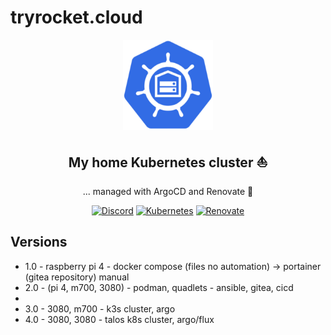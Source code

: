 # tryrocket.cloud

<div align="center">

<img src="https://raw.githubusercontent.com/auricom/home-ops/main/docs/src/assets/logo.png" align="center" width="144px" height="144px"/>

## My home Kubernetes cluster :sailboat:

... managed with ArgoCD and Renovate :robot:
</div>


<div align="center">

[![Discord](https://img.shields.io/discord/673534664354430999?style=for-the-badge&label&logo=discord&logoColor=white&color=blue)](https://discord.gg/k8s-at-home)
[![Kubernetes](https://img.shields.io/badge/v1.30-blue?style=for-the-badge&logo=kubernetes&logoColor=white)](https://talos.dev/)
[![Renovate](https://img.shields.io/github/actions/workflow/status/auricom/home-ops/renovate.yaml?branch=main&label=&logo=renovatebot&style=for-the-badge&color=blue)](https://github.com/auricom/home-ops/actions/workflows/renovate.yaml)

</div>

## Versions

- 1.0 - raspberry pi 4 - docker compose (files no automation) -> portainer (gitea repository) manual
- 2.0 - (pi 4, m700, 3080) - podman, quadlets - ansible, gitea, cicd
- 
- 3.0 - 3080, m700 - k3s cluster, argo
- 4.0 - 3080, 3080 - talos k8s cluster, argo/flux